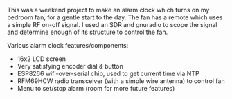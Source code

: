 This was a weekend project to make an alarm clock which turns on my bedroom fan,
for a gentle start to the day. The fan has a remote which uses a simple RF
on-off signal. I used an SDR and gnuradio to scope the signal and determine
enough of its structure to control the fan.

Various alarm clock features/components:
 * 16x2 LCD screen
 * Very satisfying encoder dial & button
 * ESP8266 wifi-over-serial chip, used to get current time via NTP
 * RFM69HCW radio transceiver (with a simple wire antenna) to control fan
 * Menu to set/stop alarm (room for more future features)
